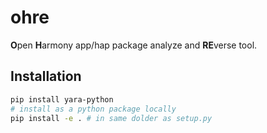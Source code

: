 # ohre
**O**pen **H**armony app/hap package analyze and **RE**verse tool.

## Installation

```bash
pip install yara-python
# install as a python package locally
pip install -e . # in same dolder as setup.py
```
